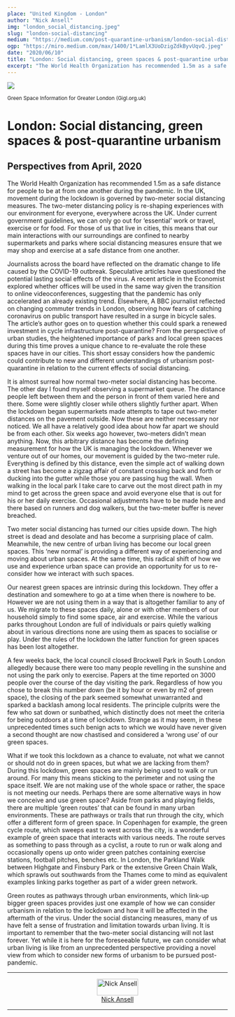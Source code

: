 ```yaml
---
place: "United Kingdom - London"
author: "Nick Ansell"
img: "london_social_distancing.jpeg"
slug: "london-social-distancing"
medium: "https://medium.com/post-quarantine-urbanism/london-social-distancing-green-spaces-post-quarantine-urbanism-a21d2dc2d2a0"
ogp: "https://miro.medium.com/max/1400/1*LamlX3UoDzigZdkByvUqvQ.jpeg"
date: "2020/06/10"
title: "London: Social distancing, green spaces & post-quarantine urbanism"
excerpt: "The World Health Organization has recommended 1.5m as a safe distance for people to be at from one another during the pandemic. In the UK, movement during the lockdown is governed by two-meter social distancing measures. "
---
```


<img class="s t u dy ai" src="https://miro.medium.com/max/1400/1*LamlX3UoDzigZdkByvUqvQ.jpeg"/>

<small>Green Space Information for Greater London (Gigl.org.uk)</small>

London: Social distancing, green spaces & post-quarantine urbanism
==================================================================

Perspectives from April, 2020
-----------------------------


The World Health Organization has recommended 1.5m as a safe distance for people to be at from one another during the pandemic. In the UK, movement during the lockdown is governed by two-meter social distancing measures. The two-meter distancing policy is re-shaping experiences with our environment for everyone, everywhere across the UK. Under current government guidelines, we can only go out for ‘essential’ work or travel, exercise or for food. For those of us that live in cities, this means that our main interactions with our surroundings are confined to nearby supermarkets and parks where social distancing measures ensure that we may shop and exercise at a safe distance from one another.

Journalists across the board have reflected on the dramatic change to life caused by the COVID-19 outbreak. Speculative articles have questioned the potential lasting social effects of the virus. A recent article in the Economist explored whether offices will be used in the same way given the transition to online videoconferences, suggesting that the pandemic has only accelerated an already existing trend. Elsewhere, A BBC journalist reflected on changing commuter trends in London, observing how fears of catching coronavirus on public transport have resulted in a surge in bicycle sales. The article’s author goes on to question whether this could spark a renewed investment in cycle infrastructure post-quarantine? From the perspective of urban studies, the heightened importance of parks and local green spaces during this time proves a unique chance to re-evaluate the role these spaces have in our cities. This short essay considers how the pandemic could contribute to new and different understandings of urbanism post-quarantine in relation to the current effects of social distancing.

It is almost surreal how normal two-meter social distancing has become. The other day I found myself observing a supermarket queue. The distance people left between them and the person in front of them varied here and there. Some were slightly closer while others slightly further apart. When the lockdown began supermarkets made attempts to tape out two-meter distances on the pavement outside. Now these are neither necessary nor noticed. We all have a relatively good idea about how far apart we should be from each other. Six weeks ago however, two-meters didn’t mean anything. Now, this arbitrary distance has become the defining measurement for how the UK is managing the lockdown. Whenever we venture out of our homes, our movement is guided by the two-meter rule. Everything is defined by this distance, even the simple act of walking down a street has become a zigzag affair of constant crossing back and forth or ducking into the gutter while those you are passing hug the wall. When walking in the local park I take care to carve out the most direct path in my mind to get across the green space and avoid everyone else that is out for his or her daily exercise. Occasional adjustments have to be made here and there based on runners and dog walkers, but the two-meter buffer is never breached.

Two meter social distancing has turned our cities upside down. The high street is dead and desolate and has become a surprising place of calm. Meanwhile, the new centre of urban living has become our local green spaces. This ‘new normal’ is providing a different way of experiencing and moving about urban spaces. At the same time, this radical shift of how we use and experience urban space can provide an opportunity for us to re-consider how we interact with such spaces.

Our nearest green spaces are intrinsic during this lockdown. They offer a destination and somewhere to go at a time when there is nowhere to be. However we are not using them in a way that is altogether familiar to any of us. We migrate to these spaces daily, alone or with other members of our household simply to find some space, air and exercise. While the various parks throughout London are full of individuals or pairs quietly walking about in various directions none are using them as spaces to socialise or play. Under the rules of the lockdown the latter function for green spaces has been lost altogether.

A few weeks back, the local council closed Brockwell Park in South London allegedly because there were too many people revelling in the sunshine and not using the park only to exercise. Papers at the time reported on 3000 people over the course of the day visiting the park. Regardless of how you chose to break this number down (be it by hour or even by m2 of green space), the closing of the park seemed somewhat unwarranted and sparked a backlash among local residents. The principle culprits were the few who sat down or sunbathed, which distinctly does not meet the criteria for being outdoors at a time of lockdown. Strange as it may seem, in these unprecedented times such benign acts to which we would have never given a second thought are now chastised and considered a ‘wrong use’ of our green spaces.

What if we took this lockdown as a chance to evaluate, not what we cannot or should not do in green spaces, but what we are lacking from them? During this lockdown, green spaces are mainly being used to walk or run around. For many this means sticking to the perimeter and not using the space itself. We are not making use of the whole space or rather, the space is not meeting our needs. Perhaps there are some alternative ways in how we conceive and use green space? Aside from parks and playing fields, there are multiple ‘green routes’ that can be found in many urban environments. These are pathways or trails that run through the city, which offer a different form of green space. In Copenhagen for example, the green cycle route, which sweeps east to west across the city, is a wonderful example of green space that interacts with various needs. The route serves as something to pass through as a cyclist, a route to run or walk along and occasionally opens up onto wider green patches containing exercise stations, football pitches, benches etc. In London, the Parkland Walk between Highgate and Finsbury Park or the extensive Green Chain Walk, which sprawls out southwards from the Thames come to mind as equivalent examples linking parks together as part of a wider green network.

Green routes as pathways through urban environments, which link-up bigger green spaces provides just one example of how we can consider urbanism in relation to the lockdown and how it will be affected in the aftermath of the virus. Under the social distancing measures, many of us have felt a sense of frustration and limitation towards urban living. It is important to remember that the two-meter social distancing will not last forever. Yet while it is here for the foreseeable future, we can consider what urban living is like from an unprecedented perspective providing a novel view from which to consider new forms of urbanism to be pursued post-pandemic.


---

<div style="display: flex; margin-bottom: 2rem">
    <div style="margin: 0 auto; text-align: center">
        <img style="width:100%" alt="Nick Ansell" src="https://miro.medium.com/fit/c/96/96/1*3k1gTaVSzvFSUSbyhU9BPQ.png"><br/>
        <a href="https://medium.com/@nicholasjansell?source=post_page-----a21d2dc2d2a0----------------------">Nick Ansell</a>
    </div>
</div>

---